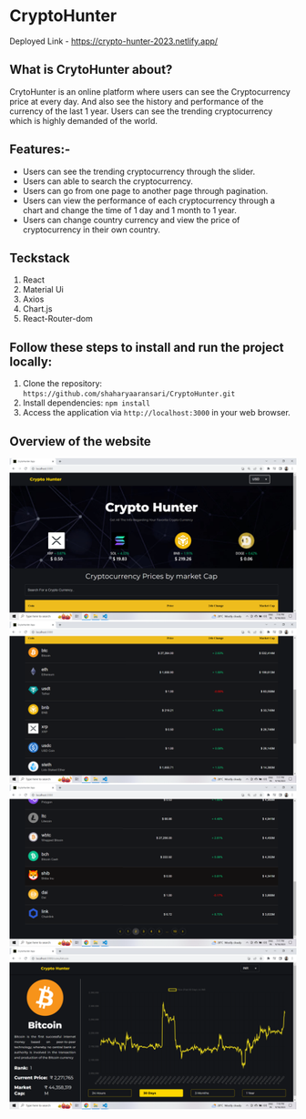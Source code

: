 # CryptoHunter
Deployed Link - https://crypto-hunter-2023.netlify.app/

## What is CrytoHunter about?

CrytoHunter is an online platform where users can see the Cryptocurrency  price at every day. And also see the history and performance 
of the currency of the last 1 year. Users can see the trending cryptocurrency which is highly demanded of the world. 

## Features:-

- Users can see the trending cryptocurrency through the slider.
- Users can able to search the cryptocurrency.
- Users  can go from one page to another page through pagination.
- Users can view the performance of each cryptocurrency through a chart and change the time of 1 day and 1 month to 1 year.
- Users can change country currency and view the price of cryptocurrency in their own country.


## Teckstack
1. React
2. Material Ui
3. Axios
4. Chart.js
5. React-Router-dom

## Follow these steps to install and run the project locally:

1. Clone the repository: `https://github.com/shaharyaaransari/CryptoHunter.git`
2. Install dependencies: `npm install`
3. Access the application via `http://localhost:3000` in your web browser.

## Overview of the website
![Alt text](<crypto-hunter/src/Images/Screenshot (283).png>)
![Alt text](<crypto-hunter/src/Images/Screenshot (284).png>)
![Alt text](<crypto-hunter/src/Images/Screenshot (285).png>)
![Alt text](<crypto-hunter/src/Images/Screenshot (286).png>)

   
